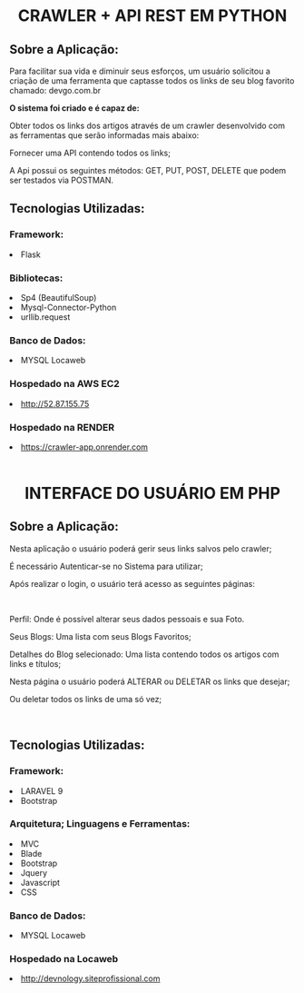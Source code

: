 <h1 align="center"> CRAWLER + API REST EM PYTHON </h1>

<h2> Sobre a Aplicação: </h2>
<p> Para facilitar sua vida e diminuir seus esforços, um usuário solicitou a criação de uma ferramenta que captasse todos os links de seu blog favorito chamado: devgo.com.br </p>

<b>O sistema foi criado e é capaz de: </b>
<p>Obter todos os links dos artigos através de um crawler desenvolvido com as ferramentas que serão informadas mais abaixo: </p>
<p>Fornecer uma API contendo todos os links; </p>
<p>A Api possui os seguintes métodos: GET, PUT, POST, DELETE que podem ser testados via POSTMAN. </p>



<h2> Tecnologias Utilizadas:</h2>

<h3> Framework: </h3>
<li>	Flask </li>

<h3> Bibliotecas:</h3>
<li> Sp4 (BeautifulSoup)</li>
<li> Mysql-Connector-Python</li>
<li> urllib.request </li>

<h3> Banco de Dados:	</h3>	
<li> MYSQL Locaweb</li>

<h3> Hospedado na AWS EC2</h3>
<li> <a href="http://52.87.155.75"> http://52.87.155.75 </li> </a> 

<h3> Hospedado na RENDER</h3>
<li> <a href="https://crawler-app.onrender.com"> https://crawler-app.onrender.com </li> </a> </br>


<h1 align="center">INTERFACE DO USUÁRIO EM PHP </h1>

<h2> Sobre a Aplicação: </h2>
<p> Nesta aplicação o usuário poderá gerir seus links salvos pelo crawler; </p>
<p> É necessário Autenticar-se no Sistema para utilizar; </p>
<p> Após realizar o login, o usuário terá acesso as seguintes páginas: </p></br>
<p> Perfil: Onde é possível alterar seus dados pessoais e sua Foto. </p>
<p> Seus Blogs: Uma lista com seus Blogs Favoritos; </p>
<p> Detalhes do Blog selecionado: Uma lista contendo todos os artigos com links e títulos; </p>
<p> Nesta página o usuário poderá ALTERAR ou DELETAR os links que desejar; </p>
<p> Ou deletar todos os links de uma só vez; </p><br>



<h2> Tecnologias Utilizadas: </h2>

<h3> Framework: </h3>
<li>LARAVEL 9 </li>
<li>Bootstrap </li>

<h3> Arquitetura; Linguagens e  Ferramentas: </h3>
<li> MVC </li>
<li> Blade </li>
<li> Bootstrap </li>
<li> Jquery </li>
<li> Javascript </li>
<li> CSS </li>

<h3> Banco de Dados:	</h3>
<li> MYSQL Locaweb </li>

<h3>Hospedado na Locaweb </h3>
<li> <a href="http://devnology.siteprofissional.com"> http://devnology.siteprofissional.com </li>
